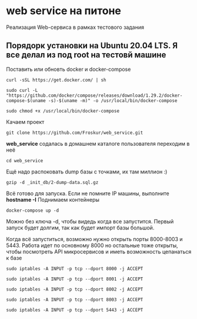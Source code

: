 # web service на питоне
Реализация Web-сервиса в рамках тестового задания

## Порядорк установки на Ubuntu 20.04 LTS. Я все делал из под root на тестовй машине

Поставить или обновть docker и docker-compose
```
curl -sSL https://get.docker.com/ | sh
```
```
sudo curl -L "https://github.com/docker/compose/releases/download/1.29.2/docker-compose-$(uname -s)-$(uname -m)" -o /usr/local/bin/docker-compose
```
```
sudo chmod +x /usr/local/bin/docker-compose
```

Качаем проект 
```
git clone https://github.com/Froskur/web_service.git
```

**web_service** содалась в домашнем каталоге пользователя переходим в неё 
```
cd web_service
```

Ещё надо распоковать dump базы с точками, их там миллион :)
```
gzip -d _init_db/2-dump-data.sql.gz
```

Всё готово для запуска. Если не помните IP машины, выполните **hostname -I**
Поднимаем контейнеры 
```
docker-compose up -d
```
Можно без ключа -d, чтобы видедь когда все запустится. Первый запуск будет долгим, так как будет импорт базы большой.

Когда всё запуститься, возможно нужно открыть порты 8000-8003 и 5443. Работа идет по основному 8000 но остальные тоже открыты, чтобы посмотреть API микросервисов и иметь возможность цепанаться к базе
```
sudo iptables -A INPUT -p tcp --dport 8000 -j ACCEPT
```
```
sudo iptables -A INPUT -p tcp --dport 8001 -j ACCEPT
```
```
sudo iptables -A INPUT -p tcp --dport 8002 -j ACCEPT
```
```
sudo iptables -A INPUT -p tcp --dport 8003 -j ACCEPT
```
```
sudo iptables -A INPUT -p tcp --dport 5443 -j ACCEPT
```

